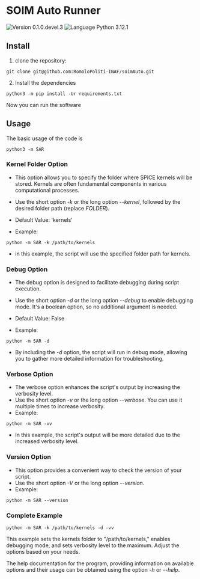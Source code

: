 # SOIM Auto Runner
![Version 0.1.0.devel.3](https://img.shields.io/badge/version-0.1.0.devel.3-blue?style=plastic)
![Language Python 3.12.1](https://img.shields.io/badge/python-3.12.1-orange?style=plastic&logo=python)

## Install

1. clone the repository:

```console
git clone git@github.com:RomoloPoliti-INAF/soimAuto.git
```

2. Install the dependencies

```console 
python3 -m pip install -Ur requirements.txt
```

Now you can run the software

## Usage

The basic usage of the code is 

```console
python3 -m SAR
```


### Kernel Folder Option

- This option allows you to specify the folder where SPICE kernels will be stored. Kernels are often fundamental components in various computational processes.

- Use the short option *-k* or the long option *--kernel*, followed by the desired folder path (replace *FOLDER*).

- Default Value: 'kernels'

- Example:

```console
python -m SAR -k /path/to/kernels
```
- in this example, the script will use the specified folder path for kernels.

### Debug Option

- The debug option is designed to facilitate debugging during script execution.
- Use the short option *-d* or the long option *--debug*  to enable debugging mode. It's a boolean option, so no additional argument is needed.

- Default Value: False
- Example:
```console
python -m SAR -d
```
- By including the *-d* option, the script will run in debug mode, allowing you to gather more detailed information for troubleshooting.

### Verbose Option

- The verbose option enhances the script's output by increasing the verbosity level.
- Use the short option *-v* or the long option *--verbose*. You can use it multiple times to increase verbosity.
- Example:
```console
python -m SAR -vv
```
- In this example, the script's output will be more detailed due to the increased verbosity level.

### Version Option

- This option provides a convenient way to check the version of your script.
- Use the short option *-V* or the long option *--version*.
- Example:

```console
python -m SAR --version
```

### Complete Example

```console
python -m SAR -k /path/to/kernels -d -vv
```
This example sets the kernels folder to "/path/to/kernels," enables debugging mode, and sets verbosity level to the maximum. Adjust the options based on your needs.

 The help documentation for the program, providing information on available options and their usage can be obtained using the option *-h* or *--help*.
